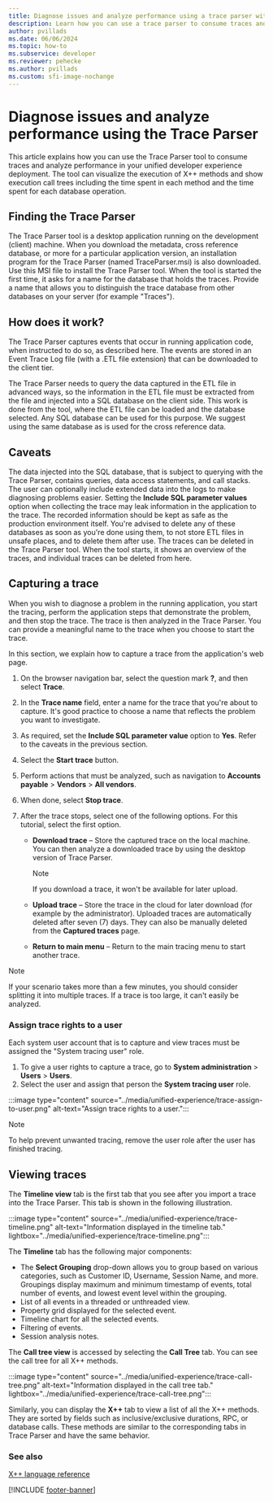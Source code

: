 ```yaml
---
title: Diagnose issues and analyze performance using a trace parser with the unified developer experience.
description: Learn how you can use a trace parser to consume traces and analyze performance in your deployment from your unified developer experience.
author: pvillads
ms.date: 06/06/2024
ms.topic: how-to
ms.subservice: developer
ms.reviewer: pehecke
ms.author: pvillads
ms.custom: sfi-image-nochange
---
```


# Diagnose issues and analyze performance using the Trace Parser

This article explains how you can use the Trace Parser tool to consume traces and analyze performance in your unified developer experience deployment. The tool can visualize the execution of X++ methods and show execution call trees including the time spent in each method and the time spent for each database operation.

## Finding the Trace Parser
<!-- Windows only? -->
The Trace Parser tool is a desktop application running on the development (client) machine. When you download the metadata, cross reference database, or more for a particular application version, an installation program for the Trace Parser (named TraceParser.msi) is also downloaded. Use this MSI file to install the Trace Parser tool. When the tool is started the first time, it asks for a name for the database that holds the traces. Provide a name that allows you to distinguish the trace database from other databases on your server (for example "Traces").

## How does it work?

The Trace Parser captures events that occur in running application code, when instructed to do so, as described here. The events are stored in an Event Trace Log file (with a .ETL file extension) that can be downloaded to the client tier.

The Trace Parser needs to query the data captured in the ETL file in advanced ways, so the information in the ETL file must be extracted from the file and injected into a SQL database on the client side. This work is done from the tool, where the ETL file can be loaded and the database selected. Any SQL database can be used for this purpose. We suggest using the same database as is used for the cross reference data.

## Caveats

The data injected into the SQL database, that is subject to querying with the Trace Parser, contains queries, data access statements, and call stacks. The user can optionally include extended data into the logs to make diagnosing problems easier. Setting the **Include SQL parameter values** option when collecting the trace may leak information in the application to the trace. The recorded information should be kept as safe as the production environment itself. You're advised to delete any of these databases as soon as you're done using them, to not store ETL files in unsafe places, and to delete them after use. The traces can be deleted in the Trace Parser tool. When the tool starts, it shows an overview of the traces, and individual traces can be deleted from here.

## Capturing a trace

When you wish to diagnose a problem in the running application, you start the tracing, perform the application steps that demonstrate the problem, and then stop the trace. The trace is then analyzed in the Trace Parser. You can provide a meaningful name to the trace when you choose to start the trace.

In this section, we explain how to capture a trace from the application's web page.

1. On the browser navigation bar, select the question mark **?**, and then select **Trace**.
2. In the **Trace name** field, enter a name for the trace that you're about to capture. It's good practice to choose a name that reflects the problem you want to investigate.
3. As required, set the **Include SQL parameter value** option to **Yes**. Refer to the caveats in the previous section.
4. Select the **Start trace** button.
5. Perform actions that must be analyzed, such as navigation to **Accounts payable** > **Vendors** > **All vendors**.
6. When done, select **Stop trace**.
7. After the trace stops, select one of the following options. For this tutorial, select the first option.

    - **Download trace** – Store the captured trace on the local machine. You can then analyze a downloaded trace by using the desktop version of Trace Parser.

        > [!NOTE]
        > If you download a trace, it won't be available for later upload.

    - **Upload trace** – Store the trace in the cloud for later download (for example by the administrator). Uploaded traces are automatically deleted after seven (7) days. They can also be manually deleted from the **Captured traces** page.
    - **Return to main menu** – Return to the main tracing menu to start another trace.

> [!NOTE]
> If your scenario takes more than a few minutes, you should consider splitting it into multiple traces. If a trace is too large, it can't easily be analyzed.

### Assign trace rights to a user

Each system user account that is to capture and view traces must be assigned the "System tracing user" role.

1. To give a user rights to capture a trace, go to **System administration** > **Users** > **Users**.
1. Select the user and assign that person the **System tracing user** role.

:::image type="content" source="../media/unified-experience/trace-assign-to-user.png" alt-text="Assign trace rights to a user.":::

> [!NOTE]
> To help prevent unwanted tracing, remove the user role after the user has finished tracing.

## Viewing traces

The **Timeline view** tab is the first tab that you see after you import a trace into the Trace Parser. This tab is shown in the following illustration.

:::image type="content" source="../media/unified-experience/trace-timeline.png" alt-text="Information displayed in the timeline tab." lightbox="../media/unified-experience/trace-timeline.png":::

The **Timeline** tab has the following major components:

- The **Select Grouping** drop-down allows you to group based on various categories, such as Customer ID, Username, Session Name, and more. Groupings display maximum and minimum timestamp of events, total number of events, and lowest event level within the grouping.
- List of all events in a threaded or unthreaded view.
- Property grid displayed for the selected event.
- Timeline chart for all the selected events.
- Filtering of events.
- Session analysis notes.

The **Call tree view** is accessed by selecting the **Call Tree** tab. You can see the call tree for all X++ methods.

:::image type="content" source="../media/unified-experience/trace-call-tree.png" alt-text="Information displayed in the call tree tab." lightbox="../media/unified-experience/trace-call-tree.png":::

Similarly, you can display the **X++** tab to view a list of all the X++ methods. They are sorted by fields such as inclusive/exclusive durations, RPC, or database calls. These methods are similar to the corresponding tabs in Trace Parser and have the same behavior.

### See also

[X++ language reference](/dynamics365/fin-ops-core/dev-itpro/dev-ref/xpp-language-reference)

[!INCLUDE [footer-banner](../../includes/footer-banner.md)]
